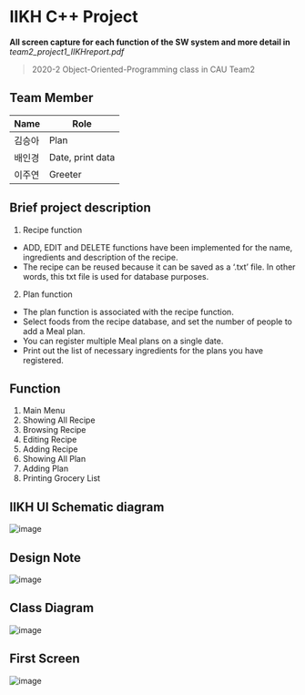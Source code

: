 # IIKH C++ Project
__All screen capture for each function of the SW system and more detail in__
*team2_project1_IIKHreport.pdf*
>2020-2 Object-Oriented-Programming class in CAU Team2


## Team Member
|Name|Role|
|---|---|
|김승아|Plan|
|배인경|Date, print data|
|이주연|Greeter|

## Brief project description
1) Recipe function
- ADD, EDIT and DELETE functions have been implemented for the name, ingredients and
description of the recipe. 
- The recipe can be reused because it can be saved as a ‘.txt’ file. In other words, this txt
file is used for database purposes.

2) Plan function
- The plan function is associated with the recipe function. 
- Select foods from the recipe database, and set the number of people to add a Meal plan. 
- You can register multiple Meal plans on a single date. 
- Print out the list of necessary ingredients for the plans you have registered.

## Function
1) Main Menu
2) Showing All Recipe
3) Browsing Recipe
4) Editing Recipe
5) Adding Recipe
6) Showing All Plan
7) Adding Plan
8) Printing Grocery List

## IIKH UI Schematic diagram
![image](https://user-images.githubusercontent.com/52988414/95332480-74cca100-08e6-11eb-8279-d06f11c51d29.png)

## Design Note
![image](https://user-images.githubusercontent.com/65646971/104182708-351cd480-5454-11eb-8014-6415e3e20819.png)

## Class Diagram
![image](https://user-images.githubusercontent.com/65646971/104182874-74e3bc00-5454-11eb-83f9-56c4a3867af1.png)

## First Screen
![image](https://user-images.githubusercontent.com/65646971/104183046-b3797680-5454-11eb-90f3-c2c28d4c1f7d.png)



